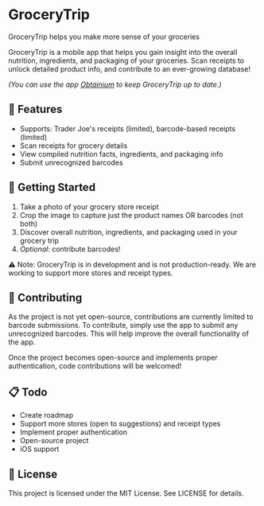 # GroceryTrip
GroceryTrip helps you make more sense of your groceries

GroceryTrip is a mobile app that helps you gain insight into the overall nutrition, ingredients, and packaging of your groceries. Scan receipts to unlock detailed product info, and contribute to an ever-growing database!

*(You can use the app [Obtainium](https://github.com/ImranR98/Obtainium) to keep GroceryTrip up to date.)*

## 🌟 Features
- Supports: Trader Joe's receipts (limited), barcode-based receipts (limited)
- Scan receipts for grocery details
- View compiled nutrition facts, ingredients, and packaging info
- Submit unrecognized barcodes

## 🚀 Getting Started
1. Take a photo of your grocery store receipt
2. Crop the image to capture just the product names OR barcodes (not both)
3. Discover overall nutrition, ingredients, and packaging used in your grocery trip
4. *Optional:* contribute barcodes!

⚠️ Note: GroceryTrip is in development and is not production-ready. We are working to support more stores and receipt types.

## 🤝 Contributing
As the project is not yet open-source, contributions are currently limited to barcode submissions. To contribute, simply use the app to submit any unrecognized barcodes. This will help improve the overall functionality of the app.

Once the project becomes open-source and implements proper authentication, code contributions will be welcomed!

## 📋 Todo
- Create roadmap
- Support more stores (open to suggestions) and receipt types 
- Implement proper authentication 
- Open-source project
- iOS support

## 📄 License
This project is licensed under the MIT License. See LICENSE for details.
